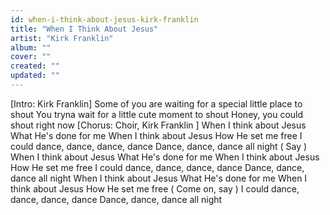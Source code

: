 ```yaml
---
id: when-i-think-about-jesus-kirk-franklin
title: "When I Think About Jesus"
artist: "Kirk Franklin"
album: ""
cover: ""
created: ""
updated: ""
---
```


[Intro: Kirk Franklin]
Some of you are waiting for a special little place to shout
You tryna wait for a little cute moment to shout
Honey, you could shout right now
[Chorus: Choir, 
Kirk Franklin
]
When I think about Jesus
What He's done for me
When I think about Jesus
How He set me free
I could dance, dance, dance, dance
Dance, dance, dance all night (
Say
)
When I think about Jesus
What He's done for me
When I think about Jesus
How He set me free
I could dance, dance, dance, dance
Dance, dance, dance all night
When I think about Jesus
What He's done for me
When I think about Jesus
How He set me free (
Come on, say
)
I could dance, dance, dance, dance
Dance, dance, dance all night
